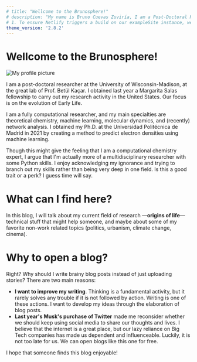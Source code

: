 ```yaml
---
# title: "Wellcome to the Brunosphere!"
# description: "My name is Bruno Cuevas Zuviría, I am a Post-Doctoral Researcher and this is my blog"
# 1. To ensure Netlify triggers a build on our exampleSite instance, we need to change a file in the exampleSite directory.
theme_version: '2.8.2'
---
```


# Wellcome to the Brunosphere! 

![My profile picture](/images/profilePic.png)

I am a post-doctoral researcher at the University of Wisconsin-Madison, at the great lab of Prof. 
Betül Kaçar. I obtained last year a Margarita Salas fellowship to carry out my research activity 
in the United States. Our focus is on the evolution of Early Life.

I am a fully computational researcher, and my main specialties are theoretical chemistry, machine 
learning, molecular dynamics, and (recently) network analysis. I obtained my Ph.D. at the 
Universidad Politécnica de Madrid in 2021 by creating a method to
predict electron densities using machine learning.

Though this might give the feeling that I am a computational chemistry expert,  I argue that I'm 
actually more of a multidisciplinary researcher with some Python skills. I enjoy acknowledging my 
ignorance and trying to branch out my skills rather than being very deep in one field. Is this a 
good trait or a perk? I guess time will say.


# What can I find here?


In this blog, I will talk about my current field of research —**origins of life**— technical stuff 
that might help someone, and maybe about some of my favorite non-work related topics (politics, 
urbanism, climate change, cinema).

# Why to open a blog?

Right? Why should I write brainy blog posts instead of just uploading stories? There are
two main reasons:
- **I want to improve my writing**. Thinking is a fundamental activity, but it rarely solves any 
trouble if it is not followed by action. Writing is one of these actions. I want to develop
my ideas through the elaboration of blog posts.
- **Last year's Musk's purchase of Twitter** made me reconsider whether we should keep using social
media to share our thoughts and lives. I believe that the internet is a great place, but our lazy 
reliance on Big Tech companies has made us dependent and influenceable. Luckily, it is not too late 
for us. We can open blogs like this one for free. 

I hope that someone finds this blog enjoyable!